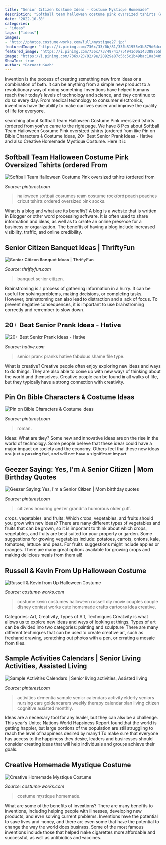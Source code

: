 ```yaml
---
title: "Senior Citizen Costume Ideas - Costume Mystique Homemade"
description: "Softball team halloween costume pink oversized tshirts (ordered from"
date: "2022-10-30"
categories:
- "ideas"
tags: ["ideas"]
images:
- "http://photos.costume-works.com/full/mystique27.jpg"
featuredImage: "https://i.pinimg.com/736x/33/0b/81/330b81955e3b879d6dcdea8ecf7121a9--faithful-romans.jpg"
featured_image: "https://i.pinimg.com/736x/73/49/41/734941d0a143388755bd11e1c3d8c940--dementia-activities-senior-activities.jpg"
image: "https://i.pinimg.com/736x/20/92/9e/20929e87c56c5c1b49bac10a34095158--amazon-used-rockford-peaches.jpg"
ShowToc: true
author: "Earnest Koch"
---
```



Invention is the process of creating something new from ideas or a combination of both. It can be anything from a simple new product to a revolutionary way of doing something. Inventions have helped humans reach their today’s levels of technology and science, and they continue to do so every day. From medical technology to consumer electronics, inventions have the ability to make our lives easier and improve the quality of life for everyone.

	

		
searching about Softball Team Halloween Costume Pink oversized tshirts (ordered from you've came to the right page. We have 8 Pics about Softball Team Halloween Costume Pink oversized tshirts (ordered from like Pin on Bible Characters &amp; Costume Ideas, 20+ Best Senior Prank Ideas - Hative and also Creative Homemade Mystique Costume. Here it is:
		
    
## Softball Team Halloween Costume Pink Oversized Tshirts (ordered From

<img loading=lazy src="https://i.pinimg.com/736x/20/92/9e/20929e87c56c5c1b49bac10a34095158--amazon-used-rockford-peaches.jpg" onerror="this.onerror=null;this.src='https://tse1.mm.bing.net/th?id=OIP.K3xQmjRqkf1jNjLkZZlLHAHaFj&amp;pid=15.1';" alt="Softball Team Halloween Costume Pink oversized tshirts (ordered from">

_Source: pinterest.com_

>halloween softball costumes team costume rockford peach peaches cricut tshirts ordered oversized pink socks. 

	

What is a blog and what are its benefits?
A blog is a website that is written in Blogger or other word processing software. It is often used to share information and ideas, as well as to create an online presence for a business or organization. The benefits of having a blog include increased visibility, traffic, and online credibility.

    
## Senior Citizen Banquet Ideas | ThriftyFun

<img loading=lazy src="http://img.thrfun.com/img/136/071/senior_citizen_banquet_l3.jpg" onerror="this.onerror=null;this.src='https://tse3.mm.bing.net/th?id=OIP.esaHWp0yJ3xaqVzhlINhgQHaE7&amp;pid=15.1';" alt="Senior Citizen Banquet Ideas | ThriftyFun">

_Source: thriftyfun.com_

>banquet senior citizen. 

	

Brainstroming is a process of gathering information in a hurry. It can be useful for solving problems, making decisions, or completing tasks. However, brainstroming can also lead to distraction and a lack of focus. To prevent negative consequences, it is important to use brainstroming correctly and remember to slow down.

    
## 20+ Best Senior Prank Ideas - Hative

<img loading=lazy src="https://hative.com/wp-content/uploads/2014/04/senior-prank-ideas/senior-prank-ideas.jpg" onerror="this.onerror=null;this.src='https://tse2.mm.bing.net/th?id=OIP.wk7oSkob_46767HqjcBG-wHaQq&amp;pid=15.1';" alt="20+ Best Senior Prank Ideas - Hative">

_Source: hative.com_

>senior prank pranks hative fabulous shame file type. 

	

What is creative?
Creative people often enjoy exploring new ideas and ways to do things. They are also able to come up with new ways of thinking about the world and themselves. Creative people can be found in all walks of life, but they typically have a strong connection with creativity.

    
## Pin On Bible Characters &amp; Costume Ideas

<img loading=lazy src="https://i.pinimg.com/736x/33/0b/81/330b81955e3b879d6dcdea8ecf7121a9--faithful-romans.jpg" onerror="this.onerror=null;this.src='https://tse3.mm.bing.net/th?id=OIP.1in8CDLNK4JCmeD-FksurQHaGR&amp;pid=15.1';" alt="Pin on Bible Characters &amp; Costume Ideas">

_Source: pinterest.com_

>roman. 

	

Ideas: What are they?
Some new and innovative ideas are on the rise in the world of technology. Some people believe that these ideas could have a major impact on society and the economy. Others feel that these new ideas are just a passing fad, and will not have a significant impact.

    
## Geezer Saying: Yes, I&#039;m A Senior Citizen | Mom Birthday Quotes

<img loading=lazy src="https://i.pinimg.com/736x/52/70/d0/5270d0a4ad8d6df42d50b5b372dda303.jpg" onerror="this.onerror=null;this.src='https://tse2.mm.bing.net/th?id=OIP.idM9FaapJeugm-YZEsgoJgAAAA&amp;pid=15.1';" alt="Geezer Saying: Yes, I&#039;m a Senior Citizen | Mom birthday quotes">

_Source: pinterest.com_

>citizens honoring geezer grandma humorous older guff. 

	

crops, vegetables, and fruits: Which crops, vegetables, and fruits should you grow with new ideas?
There are many different types of vegetables and fruits that can be grown, so it is important to think about which crops, vegetables, and fruits are best suited for your property or garden. Some suggestions for growing vegetables include: potatoes, carrots, onions, kale, tomatoes, lettuce, and peas. For fruits, suggestions might include apples or oranges. There are many great options available for growing crops and making delicious meals from them all!

    
## Russell &amp; Kevin From Up Halloween Costume

<img loading=lazy src="https://photos.costume-works.com/full/russell_n_kevin_from_up1.jpg" onerror="this.onerror=null;this.src='https://tse4.mm.bing.net/th?id=OIP.opdEhJ7kI3Qjk2xGhd9rfgHaN_&amp;pid=15.1';" alt="Russell &amp; Kevin from Up Halloween Costume">

_Source: costume-works.com_

>costume kevin costumes halloween russell diy movie couples couple disney contest works cute homemade crafts cartoons idea creative. 

	

Categories: Art, Creativity, Types of Art, Techniques
Creativity is what allows us to explore new ideas and ways of looking at things. Types of art can be divided into two categories: painting and sculpture. There are many different techniques that can be used to create creative art, such as freehand drawing, scratching out photos with a pen, or creating a mosaic from tiles.

    
## Sample Activities Calendars | Senior Living Activities, Assisted Living

<img loading=lazy src="https://i.pinimg.com/736x/73/49/41/734941d0a143388755bd11e1c3d8c940--dementia-activities-senior-activities.jpg" onerror="this.onerror=null;this.src='https://tse4.mm.bing.net/th?id=OIP.j3tShtgOWpGrw4_b7RRQBAHaKM&amp;pid=15.1';" alt="Sample Activities Calendars | Senior living activities, Assisted living">

_Source: pinterest.com_

>activities dementia sample senior calendars activity elderly seniors nursing care goldencarers weekly therapy calendar plan living citizen cognitive assisted monthly. 

	

Ideas are a necessary tool for any leader, but they can also be a challenge. This year’s United Nations World Happiness Report found that the world is getting happier, but large portions of the population are still struggling to reach the level of happiness desired by many.1 To make sure that everyone has access to the happiness they desire, leaders and businesses should consider creating ideas that will help individuals and groups achieve their goals.

    
## Creative Homemade Mystique Costume

<img loading=lazy src="http://photos.costume-works.com/full/mystique27.jpg" onerror="this.onerror=null;this.src='https://tse3.mm.bing.net/th?id=OIP.loMjOM3Wf5x6Cy43PwEtywHaKa&amp;pid=15.1';" alt="Creative Homemade Mystique Costume">

_Source: costume-works.com_

>costume mystique homemade. 

	

What are some of the benefits of inventions?
There are many benefits to inventions, including helping people with illnesses, developing new products, and even solving current problems. Inventions have the potential to save lives and money, and there are even some that have the potential to change the way the world does business. Some of the most famous inventions include those that helped make cigarettes more affordable and successful, as well as antibiotics and vaccines.

